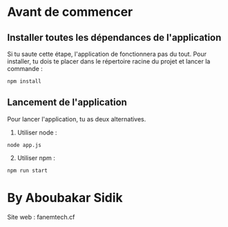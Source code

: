 # Avant de commencer
## Installer toutes les dépendances de l'application
Si tu saute cette étape, l'application de fonctionnera pas du tout. Pour installer, tu dois te placer dans le répertoire racine du projet et lancer la commande :

```shell
npm install
```

## Lancement de l'application
Pour lancer l'application, tu as deux alternatives.

1. Utiliser node :
```shell
node app.js
```
2. Utiliser npm :
```shell
npm run start
```

# By Aboubakar Sidik
Site web : fanemtech.cf